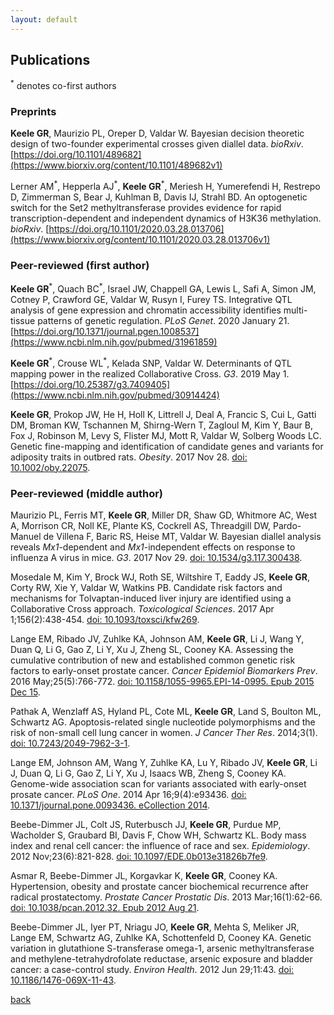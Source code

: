 ```yaml
---
layout: default
---
```

## Publications

<sup>\*</sup> denotes co-first authors

### Preprints

**Keele GR**, Maurizio PL, Oreper D, Valdar W. Bayesian decision theoretic design of two-founder experimental crosses given diallel data. *bioRxiv*. [https://doi.org/10.1101/489682](https://www.biorxiv.org/content/10.1101/489682v1)

Lerner AM<sup>\*</sup>, Hepperla AJ<sup>\*</sup>, **Keele GR**<sup>\*</sup>, Meriesh H, Yumerefendi H, Restrepo D, Zimmerman S, Bear J, Kuhlman B, Davis IJ, Strahl BD. An optogenetic switch for the Set2 methyltransferase provides evidence for rapid transcription-dependent and independent dynamics of H3K36 methylation. *bioRxiv*. [https://doi.org/10.1101/2020.03.28.013706](https://www.biorxiv.org/content/10.1101/2020.03.28.013706v1)

### Peer-reviewed (first author)

**Keele GR**<sup>\*</sup>, Quach BC<sup>\*</sup>, Israel JW, Chappell GA, Lewis L, Safi A, Simon JM, Cotney P, Crawford GE, Valdar W, Rusyn I, Furey TS. Integrative QTL analysis of gene expression and chromatin accessibility identifies multi-tissue patterns of genetic regulation. *PLoS Genet*. 2020 January 21. [https://doi.org/10.1371/journal.pgen.1008537](https://www.ncbi.nlm.nih.gov/pubmed/31961859) 

**Keele GR**<sup>\*</sup>, Crouse WL<sup>\*</sup>, Kelada SNP, Valdar W. Determinants of QTL mapping power in the realized Collaborative Cross. *G3*. 2019 May 1. [https://doi.org/10.25387/g3.7409405](https://www.ncbi.nlm.nih.gov/pubmed/30914424)

**Keele GR**, Prokop JW, He H, Holl K, Littrell J, Deal A, Francic S, Cui L, Gatti DM, Broman KW, Tschannen M, Shirng-Wern T, Zagloul M, Kim Y, Baur B, Fox J, Robinson M, Levy S, Flister MJ, Mott R, Valdar W, Solberg Woods LC. Genetic fine-mapping and identification of candidate genes and variants for adiposity traits in outbred rats. *Obesity*. 2017 Nov 28. [doi: 10.1002/oby.22075](https://www.ncbi.nlm.nih.gov/pubmed/29193816).

### Peer-reviewed (middle author)

Maurizio PL, Ferris MT, **Keele GR**, Miller DR, Shaw GD, Whitmore AC, West A, Morrison CR, Noll KE, Plante KS, Cockrell AS, Threadgill DW, Pardo-Manuel de Villena F, Baric RS, Heise MT, Valdar W. Bayesian diallel analysis reveals *Mx1*-dependent and *Mx1*-independent effects on response to influenza A virus in mice. *G3*. 2017 Nov 29. [doi: 10.1534/g3.117.300438](https://www.ncbi.nlm.nih.gov/pubmed/29187420).

Mosedale M, Kim Y, Brock WJ, Roth SE, Wiltshire T, Eaddy JS, **Keele GR**, Corty RW, Xie Y, Valdar W, Watkins PB. Candidate risk factors and mechanisms for Tolvaptan-induced liver injury are identified using a Collaborative Cross approach. *Toxicological Sciences*. 2017 Apr 1;156(2):438-454. [doi: 10.1093/toxsci/kfw269](https://academic.oup.com/toxsci/article/156/2/438/2938083).

Lange EM, Ribado JV, Zuhlke KA, Johnson AM, **Keele GR**, Li J, Wang Y, Duan Q, Li G, Gao Z, Li Y, Xu J, Zheng SL, Cooney KA. Assessing the cumulative contribution of new and established common genetic risk factors to early-onset prostate cancer. *Cancer Epidemiol Biomarkers Prev*. 2016 May;25(5):766-772. [doi: 10.1158/1055-9965.EPI-14-0995. Epub 2015 Dec 15](https://cebp.aacrjournals.org/content/25/5/766.long).

Pathak A, Wenzlaff AS, Hyland PL, Cote ML, **Keele GR**, Land S, Boulton ML, Schwartz AG. Apoptosis-related single nucleotide polymorphisms and the risk of non-small cell lung cancer in women. *J Cancer Ther Res*. 2014;3(1). [doi: 10.7243/2049-7962-3-1](https://www.ncbi.nlm.nih.gov/pmc/articles/PMC4002173/).

Lange EM, Johnson AM, Wang Y, Zuhlke KA, Lu Y, Ribado JV, **Keele GR**, Li J, Duan Q, Li G, Gao Z, Li Y, Xu J, Isaacs WB, Zheng S, Cooney KA. Genome-wide association scan for variants associated with early-onset prosate cancer. *PLoS One*. 2014 Apr 16;9(4):e93436. [doi: 10.1371/journal.pone.0093436. eCollection 2014](https://journals.plos.org/plosone/article?id=10.1371/journal.pone.0093436).

Beebe-Dimmer JL, Colt JS, Ruterbusch JJ, **Keele GR**, Purdue MP, Wacholder S, Graubard BI, Davis F, Chow WH, Schwartz KL. Body mass index and renal cell cancer: the influence of race and sex. *Epidemiology*. 2012 Nov;23(6):821-828. [doi: 10.1097/EDE.0b013e31826b7fe9](https://insights.ovid.com/pubmed?pmid=23007040).

Asmar R, Beebe-Dimmer JL, Korgavkar K, **Keele GR**, Cooney KA. Hypertension, obesity and prostate cancer biochemical recurrence after radical prostatectomy. *Prostate Cancer Prostatic Dis*. 2013 Mar;16(1):62-66. [doi: 10.1038/pcan.2012.32. Epub 2012 Aug 21](https://www.nature.com/articles/pcan201232).

Beebe-Dimmer JL, Iyer PT, Nriagu JO, **Keele GR**, Mehta S, Meliker JR, Lange EM, Schwartz AG, Zuhlke KA, Schottenfeld D, Cooney KA. Genetic variation in glutathione S-transferase omega-1, arsenic methyltransferase and methylene-tetrahydrofolate reductase, arsenic exposure and bladder cancer: a case-control study. *Environ Health*. 2012 Jun 29;11:43. [doi: 10.1186/1476-069X-11-43](https://ehjournal.biomedcentral.com/articles/10.1186/1476-069X-11-43).

[back](./)
